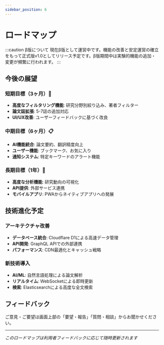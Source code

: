 ```yaml
---
sidebar_position: 6
---
```


# ロードマップ

:::caution β版について
現在β版として運営中です。機能の改善と安定運営の確立をもって正式版v1.0としてリリース予定です。β版期間中は実験的機能の追加・変更が頻繁に行われます。
:::

## 今後の展望

### 短期目標（3ヶ月）🚧
- **高度なフィルタリング機能**: 研究分野別絞り込み、著者フィルター
- **論文誌拡張**: 5-7誌の追加対応
- **UI/UX改善**: ユーザーフィードバックに基づく改良

### 中期目標（6ヶ月）📋
- **AI機能統合**: 論文要約、翻訳精度向上
- **ユーザー機能**: ブックマーク、お気に入り
- **通知システム**: 特定キーワードのアラート機能

### 長期目標（1年）🔮
- **高度な分析機能**: 研究動向の可視化
- **API提供**: 外部サービス連携
- **モバイルアプリ**: PWAからネイティブアプリへの発展

## 技術進化予定

### アーキテクチャ改善
- **データベース統合**: Cloudflare D1による高速データ管理
- **API開発**: GraphQL APIでの外部連携
- **パフォーマンス**: CDN最適化とキャッシュ戦略

### 新技術導入
- **AI/ML**: 自然言語処理による論文解析
- **リアルタイム**: WebSocketによる即時更新
- **検索**: Elasticsearchによる高度な全文検索

## フィードバック

ご意見・ご要望は画面上部の「要望・報告」「質問・相談」からお聞かせください。

---

*このロードマップは利用者フィードバックに応じて随時更新されます*